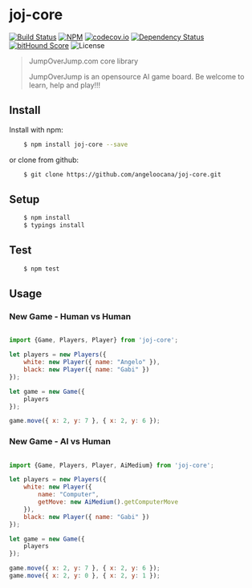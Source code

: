joj-core
================
[![Build Status](https://travis-ci.org/angeloocana/joj-core.svg)](https://travis-ci.org/angeloocana/joj-core)
[![NPM](https://img.shields.io/npm/v/joj-core.svg)](https://www.npmjs.com/package/joj-core)
[![codecov.io](http://codecov.io/github/angeloocana/joj-core/coverage.svg)](http://codecov.io/github/angeloocana/joj-core)
[![Dependency Status](https://gemnasium.com/angeloocana/joj-core.svg)](https://gemnasium.com/angeloocana/joj-core)
[![bitHound Score](https://www.bithound.io/github/gotwarlost/istanbul/badges/score.svg)](https://www.bithound.io/github/angeloocana/joj-core)
![License](https://img.shields.io/npm/l/joj-core.svg)

> JumpOverJump.com core library
> 
> JumpOverJump is an opensource AI game board.
> Be welcome to learn, help and play!!!

## Install

Install with npm:

```bash
    $ npm install joj-core --save
```

or clone from github:

```bash
    $ git clone https://github.com/angeloocana/joj-core.git
```

## Setup

```bash
    $ npm install 
    $ typings install
```

## Test

```bash
    $ npm test
``` 

## Usage

### New Game - Human vs Human

```js

import {Game, Players, Player} from 'joj-core';

let players = new Players({
    white: new Player({ name: "Angelo" }),
    black: new Player({ name: "Gabi" })
});

let game = new Game({
    players
});

game.move({ x: 2, y: 7 }, { x: 2, y: 6 });

```

### New Game - AI vs Human

```js

import {Game, Players, Player, AiMedium} from 'joj-core';

let players = new Players({
    white: new Player({
        name: "Computer",
        getMove: new AiMedium().getComputerMove
    }),
    black: new Player({ name: "Gabi" })
});

let game = new Game({
    players
});

game.move({ x: 2, y: 7 }, { x: 2, y: 6 });
game.move({ x: 2, y: 0 }, { x: 2, y: 1 });

```
